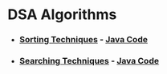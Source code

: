 # DSA Algorithms

- ### [Sorting Techniques](notes/sorting.md) - [Java Code](src/main/java/com/dsa/algorithms/service/sorting/SortingTechniques.java)
- ### [Searching Techniques](notes/searching.md) - [Java Code](src/main/java/com/dsa/algorithms/service/searching/SearchTechniques.java)